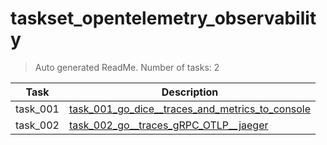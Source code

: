 # taskset_opentelemetry_observability

> Auto generated ReadMe. Number of tasks: 2

| Task     | Description                                                                                                                            |
|----------|----------------------------------------------------------------------------------------------------------------------------------------|
| task_001 | [task_001_go_dice__traces_and_metrics_to_console](taskset_opentelemetry_observability/task_001_go_dice__traces_and_metrics_to_console) |
| task_002 | [task_002_go__traces_gRPC_OTLP__jaeger](taskset_opentelemetry_observability/task_002_go__traces_gRPC_OTLP__jaeger)                     |
